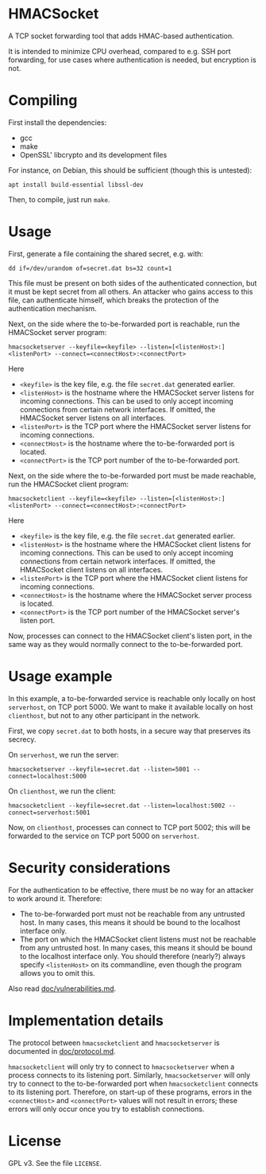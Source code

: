 # HMACSocket

A TCP socket forwarding tool that adds HMAC-based authentication.

It is intended to minimize CPU overhead, compared to e.g. SSH port forwarding,
for use cases where authentication is needed, but encryption is not.


# Compiling
First install the dependencies:

* gcc
* make
* OpenSSL' libcrypto and its development files

For instance, on Debian, this should be sufficient (though this is untested):

```
apt install build-essential libssl-dev
```

Then, to compile, just run `make`.


# Usage

First, generate a file containing the shared secret, e.g. with:

```
dd if=/dev/urandom of=secret.dat bs=32 count=1
```

This file must be present on both sides of the authenticated connection, but it
must be kept secret from all others.
An attacker who gains access to this file, can authenticate himself, which
breaks the protection of the authentication mechanism.

Next, on the side where the to-be-forwarded port is reachable, run the
HMACSocket server program:

```
hmacsocketserver --keyfile=<keyfile> --listen=[<listenHost>:]<listenPort> --connect=<connectHost>:<connectPort>
```

Here
* `<keyfile>` is the key file, e.g. the file `secret.dat` generated earlier.
* `<listenHost>` is the hostname where the HMACSocket server listens for incoming
  connections.
  This can be used to only accept incoming connections from certain network
  interfaces.
  If omitted, the HMACSocket server listens on all interfaces.
* `<listenPort>` is the TCP port where the HMACSocket server listens for incoming
  connections.
* `<connectHost>` is the hostname where the to-be-forwarded port is located.
* `<connectPort>` is the TCP port number of the to-be-forwarded port.

Next, on the side where the to-be-forwarded port must be made reachable, run the
HMACSocket client program:

```
hmacsocketclient --keyfile=<keyfile> --listen=[<listenHost>:]<listenPort> --connect=<connectHost>:<connectPort>
```

Here
* `<keyfile>` is the key file, e.g. the file `secret.dat` generated earlier.
* `<listenHost>` is the hostname where the HMACSocket client listens for incoming
  connections.
  This can be used to only accept incoming connections from certain network
  interfaces.
  If omitted, the HMACSocket client listens on all interfaces.
* `<listenPort>` is the TCP port where the HMACSocket client listens for incoming
  connections.
* `<connectHost>` is the hostname where the HMACSocket server process is located.
* `<connectPort>` is the TCP port number of the HMACSocket server's listen port.

Now, processes can connect to the HMACSocket client's listen port, in the same
way as they would normally connect to the to-be-forwarded port.


# Usage example

In this example, a to-be-forwarded service is reachable only locally on host
`serverhost`, on TCP port 5000.
We want to make it available locally on host `clienthost`, but not to any other
participant in the network.

First, we copy `secret.dat` to both hosts, in a secure way that preserves its
secrecy.

On `serverhost`, we run the server:

```
hmacsocketserver --keyfile=secret.dat --listen=5001 --connect=localhost:5000
```

On `clienthost`, we run the client:

```
hmacsocketclient --keyfile=secret.dat --listen=localhost:5002 --connect=serverhost:5001
```

Now, on `clienthost`, processes can connect to TCP port 5002; this will be
forwarded to the service on TCP port 5000 on `serverhost`.


# Security considerations
For the authentication to be effective, there must be no way for an attacker to
work around it.
Therefore:

* The to-be-forwarded port must not be reachable from any untrusted host.
  In many cases, this means it should be bound to the localhost interface only.
* The port on which the HMACSocket client listens must not be reachable from any
  untrusted host.
  In many cases, this means it should be bound to the localhost interface only.
  You should therefore (nearly?) always specify `<listenHost>` on its
  commandline, even though the program allows you to omit this.

Also read [doc/vulnerabilities.md](doc/vulnerabilities.md).


# Implementation details
The protocol between `hmacsocketclient` and `hmacsocketserver` is documented in
[doc/protocol.md](doc/protocol.md).

`hmacsocketclient` will only try to connect to `hmacsocketserver` when a process
connects to its listening port.
Similarly, `hmacsocketserver` will only try to connect to the to-be-forwarded
port when `hmacsocketclient` connects to its listening port.
Therefore, on start-up of these programs, errors in the `<connectHost>` and
`<connectPort>` values will not result in errors; these errors will only occur
once you try to establish connections.


# License

GPL v3. See the file `LICENSE`.


